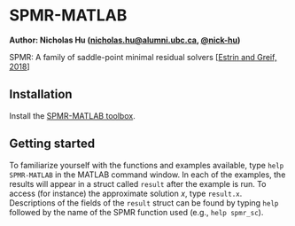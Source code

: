# SPMR-MATLAB

**Author: Nicholas Hu ([nicholas.hu@alumni.ubc.ca](mailto:nicholas.hu@alumni.ubc.ca), [@nick-hu](https://github.com/nick-hu))**

SPMR: A family of saddle-point minimal residual solvers [[Estrin and Greif, 2018]]

## Installation

Install the [SPMR-MATLAB toolbox](SPMR-MATLAB.mltbx?raw=true).

## Getting started

To familiarize yourself with the functions and examples available, type `help SPMR-MATLAB` in the MATLAB command window.
In each of the examples, the results will appear in a struct called `result` after the example is run. To access (for
instance) the approximate solution *x*, type `result.x`. Descriptions of the fields of the `result` struct can be found
by typing `help` followed by the name of the SPMR function used (e.g., `help spmr_sc`).

[Estrin and Greif, 2018]: https://epubs.siam.org/doi/10.1137/16M1102410